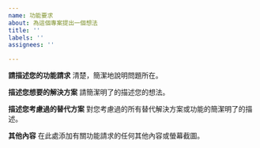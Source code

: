 ```yaml
---
name: 功能要求
about: 為這個專案提出一個想法
title: ''
labels: ''
assignees: ''

---
```


**請描述您的功能請求**
清楚，簡潔地說明問題所在。

**描述您想要的解決方案**
請簡潔明了的描述您的想法。

**描述您考慮過的替代方案**
對您考慮過的所有替代解決方案或功能的簡潔明了的描述。

**其他內容**
在此處添加有關功能請求的任何其他內容或螢幕截圖。
